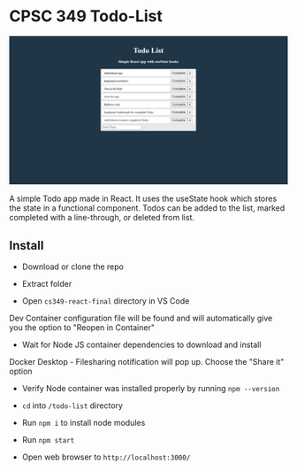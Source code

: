 # CPSC 349 Todo-List

![](https://raw.githubusercontent.com/antonio-lopez/cs349-react-final/main/todo-list/todo-screenshot.jpg)

A simple Todo app made in React. It uses the useState hook which stores the state in a functional component. Todos can be added to the list, marked completed with a line-through, or deleted from list.

## Install

* Download or clone the repo

* Extract folder

* Open `cs349-react-final` directory in VS Code 

Dev Container configuration file will be found and will automatically give you the option to "Reopen in Container"

* Wait for Node JS container dependencies to download and install

Docker Desktop - Filesharing notification will pop up. Choose the "Share it" option

* Verify Node container was installed properly by running `npm --version`

* `cd` into `/todo-list` directory

* Run `npm i` to install node modules

* Run `npm start`

* Open web browser to `http://localhost:3000/`

